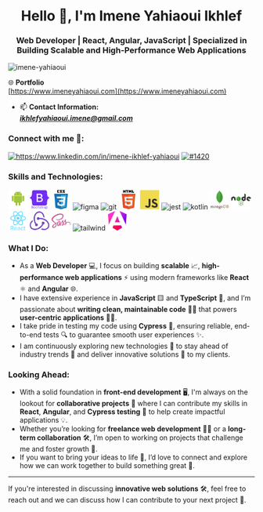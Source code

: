 <h1 align="center">Hello 👋, I'm Imene Yahiaoui Ikhlef</h1>

<h3 align="center">Web Developer | React, Angular, JavaScript | Specialized in Building Scalable and High-Performance Web Applications</h3>

<p align="left"> <img src="https://komarev.com/ghpvc/?username=imene-yahiaoui&label=Profile%20views&color=0e75b6&style=flat" alt="imene-yahiaoui" /> </p>

🌐 **Portfolio**  
[https://www.imeneyahiaoui.com](https://www.imeneyahiaoui.com)

- 📫 **Contact Information:**  
  ***ikhlefyahiaoui.imene@gmail.com***

<h3 align="left">Connect with me 🤝:</h3> 

<p align="left">
<a href="https://linkedin.com/in/imene-ikhlef-yahiaoui" target="blank"><img align="center" src="https://raw.githubusercontent.com/rahuldkjain/github-profile-readme-generator/master/src/images/icons/Social/linked-in-alt.svg" alt="https://www.linkedin.com/in/imene-ikhlef-yahiaoui" height="30" width="40" /></a>
<a href="https://discord.gg/#1420" target="blank"><img align="center" src="https://raw.githubusercontent.com/rahuldkjain/github-profile-readme-generator/master/src/images/icons/Social/discord.svg" alt="#1420" height="30" width="40" /></a>
</p>

<h3 align="left">Skills and Technologies:</h3>

<p align="left">
<p align="left">
    <img src="https://raw.githubusercontent.com/devicons/devicon/master/icons/android/android-original-wordmark.svg" alt="android" width="40" height="40"/>     
    <img src="https://raw.githubusercontent.com/devicons/devicon/master/icons/bootstrap/bootstrap-plain-wordmark.svg" alt="bootstrap" width="40" height="40"/>    
    <img src="https://raw.githubusercontent.com/devicons/devicon/master/icons/css3/css3-original-wordmark.svg" alt="css3" width="40" height="40"/>     
    <img src="https://www.vectorlogo.zone/logos/figma/figma-icon.svg" alt="figma" width="40" height="40"/>   
    <img src="https://www.vectorlogo.zone/logos/git-scm/git-scm-icon.svg" alt="git" width="40" height="40"/>  
    <img src="https://raw.githubusercontent.com/devicons/devicon/master/icons/html5/html5-original-wordmark.svg" alt="html5" width="40" height="40"/> 
    <img src="https://raw.githubusercontent.com/devicons/devicon/master/icons/javascript/javascript-original.svg" alt="javascript" width="40" height="40"/>  
    <img src="https://www.vectorlogo.zone/logos/jestjsio/jestjsio-icon.svg" alt="jest" width="40" height="40"/> 
    <img src="https://www.vectorlogo.zone/logos/kotlinlang/kotlinlang-icon.svg" alt="kotlin" width="40" height="40"/>  
    <img src="https://raw.githubusercontent.com/devicons/devicon/master/icons/mongodb/mongodb-original-wordmark.svg" alt="mongodb" width="40" height="40"/> 
    <img src="https://raw.githubusercontent.com/devicons/devicon/master/icons/nodejs/nodejs-original-wordmark.svg" alt="nodejs" width="40" height="40"/>  
    <img src="https://raw.githubusercontent.com/devicons/devicon/master/icons/react/react-original-wordmark.svg" alt="react" width="40" height="40"/>  
    <img src="https://raw.githubusercontent.com/devicons/devicon/master/icons/redux/redux-original.svg" alt="redux" width="40" height="40"/> 
    <img src="https://raw.githubusercontent.com/devicons/devicon/master/icons/sass/sass-original.svg" alt="sass" width="40" height="40"/> 
    <img src="https://www.vectorlogo.zone/logos/tailwindcss/tailwindcss-icon.svg" alt="tailwind" width="40" height="40"/>  
    <img src="https://raw.githubusercontent.com/devicons/devicon/master/icons/angular/angular-original.svg" alt="angular" width="40" height="40"/>  
 
</p>

</p>

<h3 align="left">What I Do:</h3>

- As a **Web Developer** 💻, I focus on building **scalable** 📈, **high-performance web applications** ⚡ using modern frameworks like **React** ⚛️ and **Angular** 🌐.
- I have extensive experience in **JavaScript** 🟨 and **TypeScript** 🔷, and I’m passionate about **writing clean, maintainable code** 🧑‍💻 that powers **user-centric applications** 👨‍💻.
- I take pride in testing my code using **Cypress** 🦋, ensuring reliable, end-to-end tests 🔍 to guarantee smooth user experiences ✨.
- I am continuously exploring new technologies 🔄 to stay ahead of industry trends 🌟 and deliver innovative solutions 🚀 to my clients.

<h3 align="left">Looking Ahead:</h3>

- With a solid foundation in **front-end development** 🖥️, I'm always on the lookout for **collaborative projects** 🤝 where I can contribute my skills in **React**, **Angular**, and **Cypress testing** 🔧 to help create impactful applications 💡.
- Whether you’re looking for **freelance web development** 👩‍💻 or a **long-term collaboration** 🛠️, I’m open to working on projects that challenge me and foster growth 🌱.
- If you want to bring your ideas to life 💬, I’d love to connect and explore how we can work together to build something great 🎯.

---
If you're interested in discussing **innovative web solutions** 🛠️, feel free to reach out and we can discuss how I can contribute to your next project 💬.
